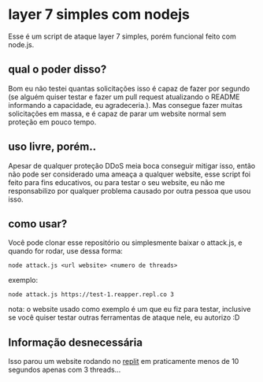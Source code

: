 # layer 7 simples com nodejs
Esse é um script de ataque layer 7 simples, porém funcional feito com node.js.

## qual o poder disso?
Bom eu não testei quantas solicitações isso é capaz de fazer por segundo (se alguém quiser testar e fazer um pull request atualizando o README informando a capacidade, eu agradeceria.). Mas consegue fazer muitas solicitações em massa, e é capaz de parar um website normal sem proteção em pouco tempo.

## uso livre, porém..
Apesar de qualquer proteção DDoS meia boca conseguir mitigar isso, então não pode ser considerado uma ameaça a qualquer website, esse script foi feito para fins educativos, ou para testar o seu website, eu não me responsabilizo por qualquer problema causado por outra pessoa que usou isso.

## como usar?
Você pode clonar esse repositório ou simplesmente baixar o attack.js, e quando for rodar, use dessa forma:
```
node attack.js <url website> <numero de threads>
```
exemplo:
```
node attack.js https://test-1.reapper.repl.co 3
```
nota: o website usado como exemplo é um que eu fiz para testar, inclusive se você quiser testar outras ferramentas de ataque nele, eu autorizo :D

## Informação desnecessária
Isso parou um website rodando no [replit](https://replit.com) em praticamente menos de 10 segundos apenas com 3 threads...
